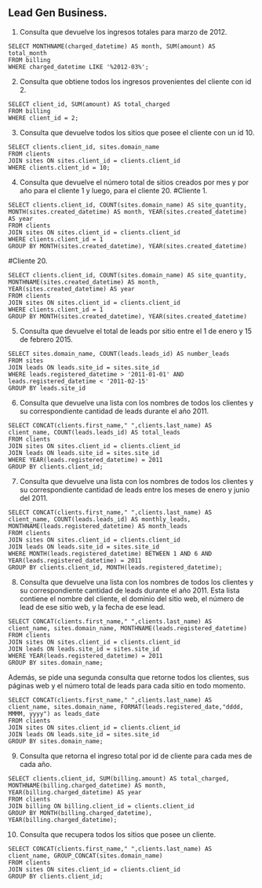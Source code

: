 ## Lead Gen Business.

1. Consulta que devuelve los ingresos totales para marzo de 2012.
```
SELECT MONTHNAME(charged_datetime) AS month, SUM(amount) AS total_month
FROM billing
WHERE charged_datetime LIKE '%2012-03%';
```
2. Consulta que obtiene todos los ingresos provenientes del cliente con id 2.
```
SELECT client_id, SUM(amount) AS total_charged
FROM billing
WHERE client_id = 2;
```
3. Consulta que devuelve todos los sitios que posee el cliente con un id 10.
```
SELECT clients.client_id, sites.domain_name
FROM clients
JOIN sites ON sites.client_id = clients.client_id
WHERE clients.client_id = 10;
```
4. Consulta que devuelve el número total de sitios creados por mes y por año para el cliente 1 y luego, para el cliente 20.
#Cliente 1.
```
SELECT clients.client_id, COUNT(sites.domain_name) AS site_quantity, MONTH(sites.created_datetime) AS month, YEAR(sites.created_datetime) AS year
FROM clients
JOIN sites ON sites.client_id = clients.client_id
WHERE clients.client_id = 1
GROUP BY MONTH(sites.created_datetime), YEAR(sites.created_datetime)
```
#Cliente 20.
```
SELECT clients.client_id, COUNT(sites.domain_name) AS site_quantity, MONTHNAME(sites.created_datetime) AS month, YEAR(sites.created_datetime) AS year
FROM clients
JOIN sites ON sites.client_id = clients.client_id
WHERE clients.client_id = 1
GROUP BY MONTH(sites.created_datetime), YEAR(sites.created_datetime)
```
5. Consulta que devuelve el total de leads por sitio entre el 1 de enero y 15 de febrero 2015.
```
SELECT sites.domain_name, COUNT(leads.leads_id) AS number_leads
FROM sites
JOIN leads ON leads.site_id = sites.site_id
WHERE leads.registered_datetime > '2011-01-01' AND leads.registered_datetime < '2011-02-15'
GROUP BY leads.site_id
```
6. Consulta que devuelve una lista con los nombres de todos los clientes y su correspondiente cantidad de leads durante el año 2011.
```
SELECT CONCAT(clients.first_name," ",clients.last_name) AS client_name, COUNT(leads.leads_id) AS total_leads
FROM clients
JOIN sites ON sites.client_id = clients.client_id
JOIN leads ON leads.site_id = sites.site_id
WHERE YEAR(leads.registered_datetime) = 2011
GROUP BY clients.client_id;
```
7. Consulta que devuelve una lista con los nombres de todos los clientes y su correspondiente cantidad de leads entre los meses de enero y junio del 2011.
```
SELECT CONCAT(clients.first_name," ",clients.last_name) AS client_name, COUNT(leads.leads_id) AS monthly_leads, MONTHNAME(leads.registered_datetime) AS month_leads
FROM clients
JOIN sites ON sites.client_id = clients.client_id
JOIN leads ON leads.site_id = sites.site_id
WHERE MONTH(leads.registered_datetime) BETWEEN 1 AND 6 AND YEAR(leads.registered_datetime) = 2011
GROUP BY clients.client_id, MONTH(leads.registered_datetime);
```
8. Consulta que devuelve una lista con los nombres de todos los clientes y su correspondiente cantidad de leads durante el año 2011. Esta lista contiene el nombre del cliente, el dominio del sitio web, el número de lead de ese sitio web, y la fecha de ese lead.
```
SELECT CONCAT(clients.first_name," ",clients.last_name) AS client_name, sites.domain_name, MONTHNAME(leads.registered_datetime)
FROM clients
JOIN sites ON sites.client_id = clients.client_id
JOIN leads ON leads.site_id = sites.site_id
WHERE YEAR(leads.registered_datetime) = 2011
GROUP BY sites.domain_name;
```
Además, se pide una segunda consulta que retorne todos los clientes, sus páginas web y el número total de leads para cada sitio en todo momento.
```
SELECT CONCAT(clients.first_name," ",clients.last_name) AS client_name, sites.domain_name, FORMAT(leads.registered_date,"dddd, MMMM, yyyy") as leads_date
FROM clients
JOIN sites ON sites.client_id = clients.client_id
JOIN leads ON leads.site_id = sites.site_id
GROUP BY sites.domain_name;
```
9. Consulta que retorna el ingreso total por id de cliente para cada mes de cada año.
```
SELECT clients.client_id, SUM(billing.amount) AS total_charged, MONTHNAME(billing.charged_datetime) AS month, YEAR(billing.charged_datetime) AS year
FROM clients
JOIN billing ON billing.client_id = clients.client_id
GROUP BY MONTH(billing.charged_datetime), YEAR(billing.charged_datetime);
```
10. Consulta que recupera todos los sitios que posee un cliente.
```
SELECT CONCAT(clients.first_name," ",clients.last_name) AS client_name, GROUP_CONCAT(sites.domain_name)
FROM clients
JOIN sites ON sites.client_id = clients.client_id
GROUP BY clients.client_id;
```
